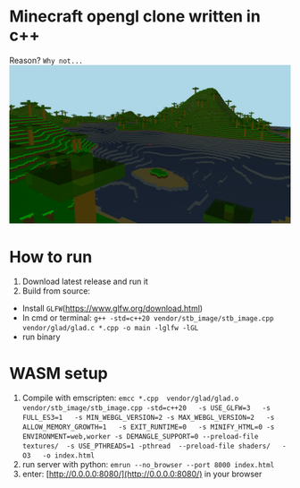 # Minecraft opengl clone written in c++
Reason? `Why not...`
![screenshot](gameplay/forGithub.png)
 
# How to run
1. Download latest release and run it
2. Build from source:
 - Install `GLFW`(https://www.glfw.org/download.html)
 - In cmd or terminal: `g++ -std=c++20 vendor/stb_image/stb_image.cpp vendor/glad/glad.c *.cpp -o main -lglfw -lGL`
 - run binary
 
 # WASM setup
 1. Compile with emscripten: `emcc *.cpp  vendor/glad/glad.o vendor/stb_image/stb_image.cpp -std=c++20   -s USE_GLFW=3   -s FULL_ES3=1   -s MIN_WEBGL_VERSION=2 -s MAX_WEBGL_VERSION=2   -s ALLOW_MEMORY_GROWTH=1   -s EXIT_RUNTIME=0   -s MINIFY_HTML=0 -s ENVIRONMENT=web,worker -s DEMANGLE_SUPPORT=0 --preload-file textures/  -s USE_PTHREADS=1 -pthread  --preload-file shaders/   -O3   -o index.html`
 2. run server with python: `emrun --no_browser --port 8000 index.html`
 3. enter: [http://0.0.0.0:8080/](http://0.0.0.0:8080/) in your browser
